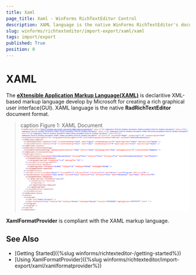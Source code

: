 ```yaml
---
title: Xaml
page_title: Xaml - WinForms RichTextEditor Control
description: XAML language is the native WinForms RichTextEditor's document format.
slug: winforms/richtexteditor/import-export/xaml/xaml
tags: import/export
published: True
position: 0
---
```



# XAML

The __[eXtensible Application Markup Language(XAML)](https://en.wikipedia.org/wiki/Extensible_Application_Markup_Language)__ is declaritive XML-based markup language develop by Microsoft for creating a rich graphical user interface(GUI). XAML language is the native __RadRichTextEditor__ document format.

>caption Figure 1: XAML Document
![XAML sample](images/RadRichTextBox_Formats_And_Conversion_XAML_01.PNG)

__XamlFormatProvider__  is compliant with the XAML markup language.

## See Also

 * [Getting Started]({%slug winforms/richtexteditor-/getting-started%})
 * [Using XamlFormatProvider]({%slug winforms/richtexteditor/import-export/xaml/xamlformatprovider%})